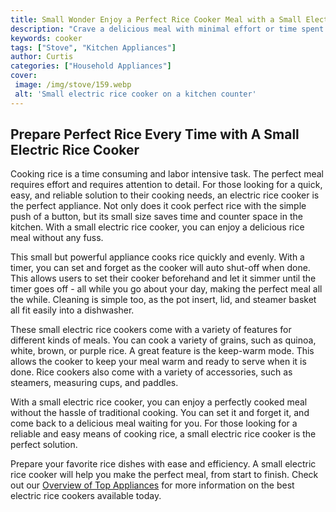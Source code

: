 ```yaml
---
title: Small Wonder Enjoy a Perfect Rice Cooker Meal with a Small Electric Rice Cooker
description: "Crave a delicious meal with minimal effort or time spent An electric rice cooker is the perfect tool to make a wholesome meal  and you dont even need one that takes up a lot of space Learn how to make the perfect meal with a small electric rice cooker here"
keywords: cooker
tags: ["Stove", "Kitchen Appliances"]
author: Curtis
categories: ["Household Appliances"]
cover: 
 image: /img/stove/159.webp
 alt: 'Small electric rice cooker on a kitchen counter'
---
```

## Prepare Perfect Rice Every Time with A Small Electric Rice Cooker

Cooking rice is a time consuming and labor intensive task. The perfect meal requires effort and requires attention to detail. For those looking for a quick, easy, and reliable solution to their cooking needs, an electric rice cooker is the perfect appliance. Not only does it cook perfect rice with the simple push of a button, but its small size saves time and counter space in the kitchen. With a small electric rice cooker, you can enjoy a delicious rice meal without any fuss. 

This small but powerful appliance cooks rice quickly and evenly. With a timer, you can set and forget as the cooker will auto shut-off when done. This allows users to set their cooker beforehand and let it simmer until the timer goes off - all while you go about your day, making the perfect meal all the while. Cleaning is simple too, as the pot insert, lid, and steamer basket all fit easily into a dishwasher. 

These small electric rice cookers come with a variety of features for different kinds of meals. You can cook a variety of grains, such as quinoa, white, brown, or purple rice. A great feature is the keep-warm mode. This allows the cooker to keep your meal warm and ready to serve when it is done. Rice cookers also come with a variety of accessories, such as steamers, measuring cups, and paddles. 

With a small electric rice cooker, you can enjoy a perfectly cooked meal without the hassle of traditional cooking. You can set it and forget it, and come back to a delicious meal waiting for you. For those looking for a reliable and easy means of cooking rice, a small electric rice cooker is the perfect solution. 

Prepare your favorite rice dishes with ease and efficiency. A small electric rice cooker will help you make the perfect meal, from start to finish. Check out our [Overview of Top Appliances](./pages/appliance-overview) for more information on the best electric rice cookers available today.
